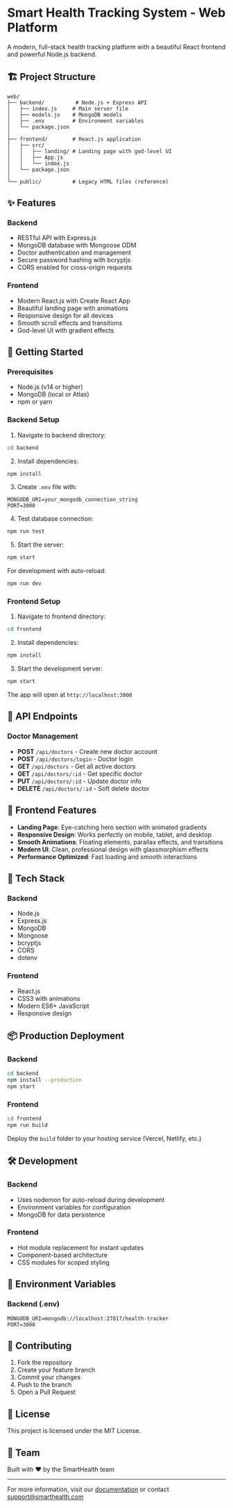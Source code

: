 # Smart Health Tracking System - Web Platform

A modern, full-stack health tracking platform with a beautiful React frontend and powerful Node.js backend.

## 🏗️ Project Structure

```
web/
├── backend/          # Node.js + Express API
│   ├── index.js     # Main server file
│   ├── models.js    # MongoDB models
│   ├── .env         # Environment variables
│   └── package.json
│
├── frontend/        # React.js application
│   ├── src/
│   │   ├── landing/ # Landing page with god-level UI
│   │   ├── App.js
│   │   └── index.js
│   └── package.json
│
└── public/          # Legacy HTML files (reference)
```

## ✨ Features

### Backend
- RESTful API with Express.js
- MongoDB database with Mongoose ODM
- Doctor authentication and management
- Secure password hashing with bcryptjs
- CORS enabled for cross-origin requests

### Frontend
- Modern React.js with Create React App
- Beautiful landing page with animations
- Responsive design for all devices
- Smooth scroll effects and transitions
- God-level UI with gradient effects

## 🚀 Getting Started

### Prerequisites
- Node.js (v14 or higher)
- MongoDB (local or Atlas)
- npm or yarn

### Backend Setup

1. Navigate to backend directory:
```bash
cd backend
```

2. Install dependencies:
```bash
npm install
```

3. Create `.env` file with:
```env
MONGODB_URI=your_mongodb_connection_string
PORT=3000
```

4. Test database connection:
```bash
npm run test
```

5. Start the server:
```bash
npm start
```

For development with auto-reload:
```bash
npm run dev
```

### Frontend Setup

1. Navigate to frontend directory:
```bash
cd frontend
```

2. Install dependencies:
```bash
npm install
```

3. Start the development server:
```bash
npm start
```

The app will open at `http://localhost:3000`

## 📡 API Endpoints

### Doctor Management

- **POST** `/api/doctors` - Create new doctor account
- **POST** `/api/doctors/login` - Doctor login
- **GET** `/api/doctors` - Get all active doctors
- **GET** `/api/doctors/:id` - Get specific doctor
- **PUT** `/api/doctors/:id` - Update doctor info
- **DELETE** `/api/doctors/:id` - Soft delete doctor

## 🎨 Frontend Features

- **Landing Page**: Eye-catching hero section with animated gradients
- **Responsive Design**: Works perfectly on mobile, tablet, and desktop
- **Smooth Animations**: Floating elements, parallax effects, and transitions
- **Modern UI**: Clean, professional design with glassmorphism effects
- **Performance Optimized**: Fast loading and smooth interactions

## 🔧 Tech Stack

### Backend
- Node.js
- Express.js
- MongoDB
- Mongoose
- bcryptjs
- CORS
- dotenv

### Frontend
- React.js
- CSS3 with animations
- Modern ES6+ JavaScript
- Responsive design

## 📦 Production Deployment

### Backend
```bash
cd backend
npm install --production
npm start
```

### Frontend
```bash
cd frontend
npm run build
```

Deploy the `build` folder to your hosting service (Vercel, Netlify, etc.)

## 🛠️ Development

### Backend
- Uses nodemon for auto-reload during development
- Environment variables for configuration
- MongoDB for data persistence

### Frontend
- Hot module replacement for instant updates
- Component-based architecture
- CSS modules for scoped styling

## 📝 Environment Variables

### Backend (.env)
```env
MONGODB_URI=mongodb://localhost:27017/health-tracker
PORT=3000
```

## 🤝 Contributing

1. Fork the repository
2. Create your feature branch
3. Commit your changes
4. Push to the branch
5. Open a Pull Request

## 📄 License

This project is licensed under the MIT License.

## 👥 Team

Built with ❤️ by the SmartHealth team

---

For more information, visit our [documentation](https://docs.smarthealth.com) or contact support@smarthealth.com
